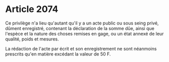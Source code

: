 # Article 2074

Ce privilège n'a lieu qu'autant qu'il y a un acte public ou sous seing privé, dûment enregistré, contenant la déclaration de la somme dûe, ainsi que l'espèce et la nature des choses remises en gage, ou un état annexé de leur qualité, poids et mesures.

La rédaction de l'acte par écrit et son enregistrement ne sont néanmoins prescrits qu'en matière excédant la valeur de 50 F.
